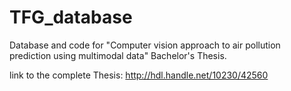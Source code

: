 # TFG_database

Database and code for "Computer vision approach to air pollution prediction using multimodal data" Bachelor's Thesis.

link to the complete Thesis: http://hdl.handle.net/10230/42560
